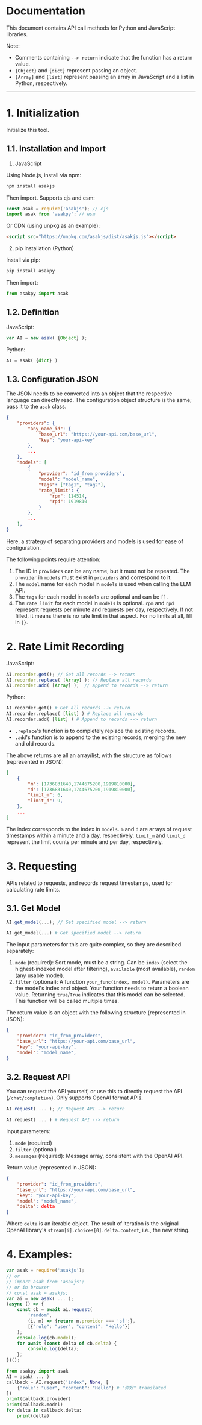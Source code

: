 # Documentation

This document contains API call methods for Python and JavaScript libraries.

Note:
- Comments containing `--> return` indicate that the function has a return value.
- `{Object}` and `{dict}` represent passing an object.
- `[Array]` and `[list]` represent passing an array in JavaScript and a list in Python, respectively.

---

# 1. Initialization

Initialize this tool.

## 1.1. Installation and Import

1.  JavaScript

Using Node.js, install via npm:

```sh
npm install asakjs
```

Then import. Supports cjs and esm:

```javascript
const asak = require('asakjs'); // cjs
import asak from 'asakpy'; // esm
```

Or CDN (using unpkg as an example):

```html
<script src="https://unpkg.com/asakjs/dist/asakjs.js"></script>
```

2.  pip installation (Python)

Install via pip:

```sh
pip install asakpy
```

Then import:

```python
from asakpy import asak
```

## 1.2. Definition

JavaScript:

```javascript
var AI = new asak( {Object} );
```

Python:

```python
AI = asak( {dict} )
```

## 1.3. Configuration JSON

The JSON needs to be converted into an object that the respective language can directly read. The configuration object structure is the same; pass it to the `asak` class.

```json
{
    "providers": {
        "any_name_id": {
            "base_url": "https://your-api.com/base_url",
            "key": "your-api-key"
        },
        ...
    },
    "models": [
        {
            "provider": "id_from_providers",
            "model": "model_name",
            "tags": ["tag1", "tag2"],
            "rate_limit": {
                "rpm": 114514,
                "rpd": 1919810
            }
        },
        ...
    ],
}
```

Here, a strategy of separating providers and models is used for ease of configuration.

The following points require attention:

1.  The ID in `providers` can be any name, but it must not be repeated. The `provider` in `models` must exist in `providers` and correspond to it.
2.  The `model` name for each model in `models` is used when calling the LLM API.
3.  The `tags` for each model in `models` are optional and can be `[]`.
4.  The `rate_limit` for each model in `models` is optional. `rpm` and `rpd` represent requests per minute and requests per day, respectively. If not filled, it means there is no rate limit in that aspect. For no limits at all, fill in `{}`.

# 2. Rate Limit Recording

JavaScript:

```javascript
AI.recorder.get(); // Get all records --> return
AI.recorder.replace( [Array] ); // Replace all records
AI.recorder.add( [Array] );  // Append to records --> return
```

Python:

```python
AI.recorder.get() # Get all records --> return
AI.recorder.replace( [list] ) # Replace all records
AI.recorder.add( [list] ) # Append to records --> return
```

-   `.replace`'s function is to completely replace the existing records.
-   `.add`'s function is to append to the existing records, merging the new and old records.

The above returns are all an array/list, with the structure as follows (represented in JSON):

```json
[
    {
        "m": [1736831640,1744675200,1919810000],
        "d": [1736831640,1744675200,1919810000],
        "limit_m": 6,
        "limit_d": 9,
    },
    ...
]
```

The index corresponds to the index in `models`. `m` and `d` are arrays of request timestamps within a minute and a day, respectively. `limit_m` and `limit_d` represent the limit counts per minute and per day, respectively.

# 3. Requesting

APIs related to requests, and records request timestamps, used for calculating rate limits.

## 3.1. Get Model

```javascript
AI.get_model(...); // Get specified model --> return
```

```python
AI.get_model(...) # Get specified model --> return
```

The input parameters for this are quite complex, so they are described separately:

1.  `mode` (required): Sort mode, must be a string. Can be `index` (select the highest-indexed model after filtering), `available` (most available), `random` (any usable model).
2.  `filter` (optional): A function `your_func(index, model)`. Parameters are the model's index and object. Your function needs to return a boolean value. Returning `true`/`True` indicates that this model can be selected. This function will be called multiple times.

The return value is an object with the following structure (represented in JSON):

```json
{
    "provider": "id_from_providers",
    "base_url": "https://your-api.com/base_url",
    "key": "your-api-key",
    "model": "model_name",
}
```

## 3.2. Request API

You can request the API yourself, or use this to directly request the API (`/chat/completion`). Only supports OpenAI format APIs.

```javascript
AI.request( ... ); // Request API --> return
```

```python
AI.request( ... ) # Request API --> return
```

Input parameters:

1.  `mode` (required)
2.  `filter` (optional)
3.  `messages` (required): Message array, consistent with the OpenAI API.

Return value (represented in JSON):

```json
{
    "provider": "id_from_providers",
    "base_url": "https://your-api.com/base_url",
    "key": "your-api-key",
    "model": "model_name",
    "delta": delta
}
```

Where `delta` is an iterable object. The result of iteration is the original OpenAI library's `stream[i].choices[0].delta.content`, i.e., the new string.

# 4. Examples:

```javascript
var asak = require('asakjs');
// or
// import asak from 'asakjs';
// or in browser
// const asak = asakjs;
var ai = new asak( ... );
(async () => {
    const cb = await ai.request(
        'random',
        (i, m) => {return m.provider === 'sf';},
        [{"role": "user", "content": "Hello"}]
    );
    console.log(cb.model);
    for await (const delta of cb.delta) {
        console.log(delta);
    };
})();
```

```python
from asakpy import asak
AI = asak( ... )
callback = AI.request('index', None, [
    {"role": "user", "content": "Hello"} # "你好" translated
])
print(callback.provider)
print(callback.model)
for delta in callback.delta:
    print(delta)
```